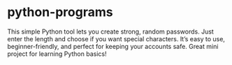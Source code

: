 # python-programs
This simple Python tool lets you create strong, random passwords. Just enter the length and choose if you want special characters. It’s easy to use, beginner-friendly, and perfect for keeping your accounts safe. Great mini project for learning Python basics!
